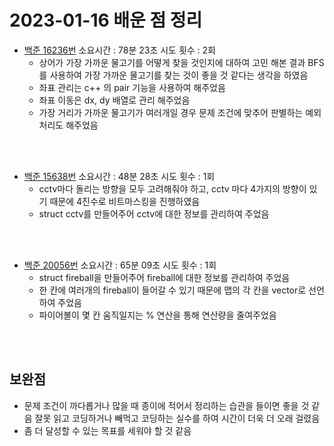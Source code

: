 # 2023-01-16 배운 점 정리

- <a href="https://www.acmicpc.net/problem/16236">백준 16236번</a> 소요시간 : 78분 23초 시도 횟수 : 2회
    * 상어가 가장 가까운 물고기를 어떻게 찾을 것인지에 대하여 고민 해본 결과 BFS를 사용하여 가장 가까운 물고기를 찾는 것이 좋을 것 같다는 생각을 하였음
    * 좌표 관리는 c++ 의 pair 기능을 사용하여 해주었음
    * 좌표 이동은 dx, dy 배열로 관리 해주었음
    * 가장 거리가 가까운 물고기가 여러개일 경우 문제 조건에 맞추어 판별하는 예외 처리도 해주었음
</br>
</br>

- <a href="https://www.acmicpc.net/problem/15638">백준 15638번</a> 소요시간 : 48분 28초 시도 횟수 : 1회
    * cctv마다 돌리는 방향을 모두 고려해줘야 하고, cctv 마다 4가지의 방향이 있기 때문에 4진수로 비트마스킹을 진행하였음
    * struct cctv를 만들어주어 cctv에 대한 정보를 관리하여 주었음
</br>
</br>

- <a href="https://www.acmicpc.net/problem/20056">백준 20056번</a> 소요시간 : 65분 09초 시도 횟수 : 1회
    * struct fireball을 만들어주어 fireball에 대한 정보를 관리하여 주었음
    * 한 칸에 여러개의 fireball이 들어갈 수 있기 때문에 맵의 각 칸을 vector로 선언하여 주었음
    * 파이어볼이 몇 칸 움직일지는 % 연산을 통해 연산량을 줄여주었음
</br>
</br>

## 보완점

- 문제 조건이 까다롭거나 많을 때 종이에 적어서 정리하는 습관을 들이면 좋을 것 같음 잘못 읽고 코딩하거나 빼먹고 코딩하는 실수를 하여 시간이 더욱 더 오래 걸렸음
- 좀 더 달성할 수 있는 목표를 세워야 할 것 같음